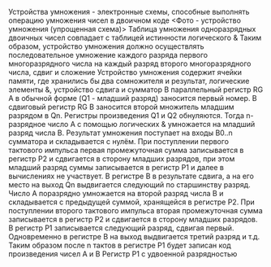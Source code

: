 Устройства умножения - электронные схемы, способные выполнять операцию умножения чисел в двоичном коде
<Фото - устройство умножения (упрощенная схема)>
Таблица умножения одноразрядных двоичных чисел совпадает с таблицей истинности логического &
Таким образом, устройство умножения должно осуществлять последовательное умножение каждого разряда первого многоразрядного числа на каждый разряд второго многоразрядного числа, сдвиг и сложение
Устройство умножения содержит ячейки памяти, где хранились бы два сомножителя и результат, логические элементы &, устройство сдвига и сумматор
В параллельный регистр RG A в обычной форме (Q1 - младший разряд) заносится первый номер. В сдвиговый регистр RG B заносится второй множитель младшим разрядом в Qn. Регистры произведения Q1 и Q2 обнуляются. Тогда n-разрядное число A с помощью логических & умножается на младший разряд числа B. Результат умножения поступает на входы B0..n сумматора и складывается с нулём. При поступлении первого тактового импульса первая промежуточная сумма записывается в регистр P2 и сдвигается в сторону младших разрядов, при этом младший разряд суммы записывается в регистр P1 и далее в вычислениях не участвует. В регистре B в результате сдвига, а на его место на выход Qn выдвигается следующий по старшинству разряд. Число A поразрядно умножается на второй разряд числа B и складывается с предыдущей суммой, хранящейся в регистре P2. При поступлении второго тактового импульса вторая промежуточная сумма записывается в регистр P2 и сдвигается в сторону младших разрядов. В регистр P1 записывается следующий разряд, сдвигая первый. Одновременно в регистре B на выход выдвигается третий разряд и т.д.
Таким образом после n тактов в регистре P1 будет записан код произведения чисел A и B
Регистр P1 с удвоенной разрядностью